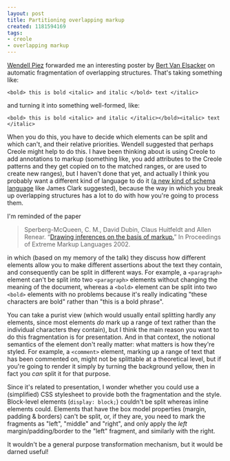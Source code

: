 ```yaml
---
layout: post
title: Partitioning overlapping markup
created: 1181594169
tags:
- creole
- overlapping markup
---
```

[Wendell Piez][1] forwarded me an interesting poster by [Bert Van Elsacker][2] on automatic fragmentation of overlapping structures. That's taking something like:

    <bold> this is bold <italic> and italic </bold> text </italic>

and turning it into something well-formed, like:

    <bold> this is bold <italic> and italic </italic></bold><italic> text </italic>

[1]: http://www.piez.org/ "Wendell's Home Page"
[2]: http://www.huygensinstituut.knaw.nl/index.php?option=com_content&task=view&id=120&Itemid=57 "Bert Van Elsacker"

When you do this, you have to decide which elements can be split and which can't, and their relative priorities. Wendell suggested that perhaps Creole might help to do this. I have been thinking about is using Creole to add annotations to markup (something like, you add attributes to the Creole patterns and they get copied on to the matched ranges, or are used to create new ranges), but I haven't done that yet, and actually I think you probably want a different kind of language to do it ([a new kind of schema language][3] like James Clark suggested), because the way in which you break up overlapping structures has a lot to do with how you're going to process them.

[3]: http://blog.jclark.com/2007/04/do-we-need-new-kind-of-schema-language.html "James Clark: Do we need a new kind of schema language?"

<!--break-->

I'm reminded of the paper

> Sperberg-McQueen, C. M., David Dubin, Claus Huitfeldt and Allen Renear. “[Drawing inferences on the basis of markup.][4]” In Proceedings of Extreme Markup Languages 2002. 

[4]: http://www.idealliance.org/papers/extreme/proceedings/html/2002/CMSMcQ01/EML2002CMSMcQ01.html

in which (based on my memory of the talk) they discuss how different elements allow you to make different assertions about the text they contain, and consequently can be split in different ways. For example, a `<paragraph>` element can't be split into two `<paragraph>` elements without changing the meaning of the document, whereas a `<bold>` element can be split into two `<bold>` elements with no problems because it's really indicating "these characters are bold" rather than "this is a bold phrase".

You can take a purist view (which would usually entail splitting hardly any elements, since most elements *do* mark up a range of text rather than the individual characters they contain), but I think the main reason you want to do this fragmentation is for presentation. And in that context, the notional semantics of the element don't really matter: what matters is how they're styled. For example, a `<comment>` element, marking up a range of text that has been commented on, might not be splittable at a theoretical level, but if you're going to render it simply by turning the background yellow, then in fact you *can* split it for that purpose.

Since it's related to presentation, I wonder whether you could use a (simplified) CSS stylesheet to provide both the fragmentation and the style. Block-level elements (`display: block;`) couldn't be split whereas inline elements could. Elements that have the box model properties (margin, padding & borders) can't be split, or, if they are, you need to mark the fragments as "left", "middle" and "right", and only apply the *left* margin/padding/border to the "left" fragment, and similarly with the right.

It wouldn't be a general purpose transformation mechanism, but it would be darned useful!
